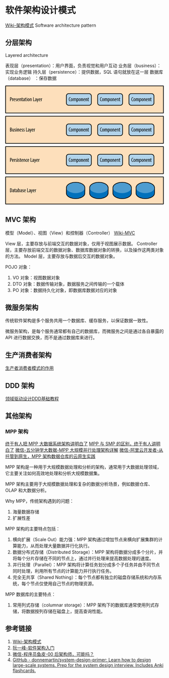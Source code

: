 # 软件架构设计模式

[Wiki-架构模式](https://zh.wikipedia.org/wiki/%E6%9E%B6%E6%9E%84%E6%A8%A1%E5%BC%8F)
Software architecture pattern

## 分层架构

Layered architecture

表现层（presentation）：用户界面，负责视觉和用户互动
业务层（business）：实现业务逻辑
持久层（persistence）：提供数据，SQL 语句就放在这一层
数据库（database） ：保存数据

![](resources/images/Pasted%20image%2020230718113843.png)

## MVC 架构
模型（Model）、视图（View）和控制器（Controller）
[Wiki-MVC](https://zh.wikipedia.org/wiki/MVC#:~:text=MVC%E6%A8%A1%E5%BC%8F%EF%BC%88Model%E2%80%93view%E2%80%93,%E5%92%8C%E6%8E%A7%E5%88%B6%E5%99%A8%EF%BC%88Controller%EF%BC%89%E3%80%82)

View 层，主要存放与前端交互的数据对象，仅用于视图展示数据。
Controller 层，主要存放前端交互的数据对象、数据库数据对象的转换，以及操作这两类对象的方法。
Model 层，主要存放与数据后交互的数据对象。

POJO 对象：
1. VO 对象：视图数据对象
2. DTO 对象：数据传输对象，数据服务之间传输的一个载体
3. PO 对象：数据持久化对象，即数据库数据对应的对象

## 微服务架构

传统软件架构是多个服务共用一个数据库、缓存服务，以保证数据一致性。

微服务架构，是每个服务通常都有自己的数据库，而微服务之间是通过各自暴露的 API 进行数据交换，而不是通过数据库来进行。

## 生产消费者架构
[生产者消费者模式的作用](work/component/Common/MQ/生产者消费者模式的作用.md)

## DDD 架构

[领域驱动设计DDD基础教程](work/methodology/Software-Engineering/Analysis-and-Design/Software-Analysis-and-Design/Domain-Driven-Design/领域驱动设计DDD基础教程.md)

## 其他架构

### MPP 架构

[终于有人把 MPP 大数据系统架构讲明白了](https://mp.weixin.qq.com/s/ta2z_qQinAIRC9fpSlwLMQ)
[MPP 与 SMP 的区别，终于有人讲明白了](https://mp.weixin.qq.com/s/iCxbxfEZXJ9bWpe7XH8H7A)
[微信-五分钟学大数据-MPP 大规模并行处理架构详解](https://mp.weixin.qq.com/s/C3zSGT_u_JbM2H-ayI0BxQ)
[微信-阿里云开发者-从托管到原生，MPP 架构数据仓库的云原生实践](https://mp.weixin.qq.com/s/HspCEhygnlscrVX-yKJ6LQ)

MPP 架构是一种用于大规模数据处理和分析的架构，通常用于大数据处理领域，它主要关注如何高效地处理和分析大规模数据集。

MPP 架构主要用于大规模数据处理和复杂的数据分析场景，例如数据仓库、OLAP 和大数据分析。

Why MPP，传统架构遇到的问题：
1. 海量数据存储
2. 扩展性差

MPP 架构的主要特点包括：
1. 横向扩展（Scale Out）能力强：MPP 架构通过增加节点来横向扩展集群的计算能力，从而处理大量数据并行化执行。
2. 数据分布式存储（Distributed Storage）：MPP 架构将数据分成多个分片，并将每个分片存储在不同的节点上，通过并行处理来提高数据处理的速度。
3. 并行处理（Parallel）：MPP 架构将计算任务划分成多个子任务并由不同节点同时处理，利用所有节点的计算能力并行执行任务。
4. 完全无共享（Shared Nothing）：每个节点都有独立的磁盘存储系统和内存系统，每个节点仅使用自己节点的物理资源。

MPP 数据库的主要特点：
1. 常用列式存储（columnar storage）：MPP 架构下的数据库通常使用列式存储，将数据按列存储在磁盘上，提高查询性能。

## 参考链接

1. [Wiki-架构模式](https://zh.wikipedia.org/wiki/%E6%9E%B6%E6%9E%84%E6%A8%A1%E5%BC%8F)
2. [阮一峰-软件架构入门](https://www.ruanyifeng.com/blog/2016/09/software-architecture.html)
3. [微信-程序员鱼皮-00 后架构师，可能吗？](https://mp.weixin.qq.com/s/iE3iOhLwxwMYhilOyyf90Q)
4. [GitHub - donnemartin/system-design-primer: Learn how to design large-scale systems. Prep for the system design interview. Includes Anki flashcards.](https://github.com/donnemartin/system-design-primer)